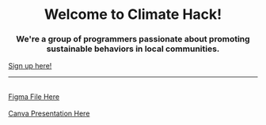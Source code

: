 <h1 align="center">Welcome to Climate Hack!</h1>
<h3 align="center">We're a group of programmers passionate about promoting sustainable behaviors in local communities.</h3>
<a href="https://ridanaeeem.github.io/climate-hack" target="_blank">Sign up here!</a>
<br>
<hr>
<br>
<a href="https://www.figma.com/file/rPNbnsvjmzADkTddg4Peql/ClimateHack-App?type=design&node-id=0%3A1&mode=design&t=7rffqy4ZSlbVeYWJ-1" target="_blank">Figma File Here</a>
<br>
<br>
<a href="https://www.canva.com/design/DAFwmt4-69E/QAacvLoDIpvm61_HcvXWmw/edit?utm_content=DAFwmt4-69E&utm_campaign=designshare&utm_medium=link2&utm_source=sharebutton" target="_blank">Canva Presentation Here</a>
